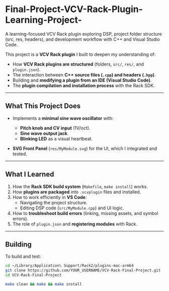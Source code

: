 # Final-Project-VCV-Rack-Plugin-Learning-Project-
A learning-focused VCV Rack plugin exploring DSP, project folder structure (src, res, headers), and development workflow with C++ and Visual Studio Code.


This project is a **VCV Rack plugin** I built to deepen my understanding of:

- How **VCV Rack plugins are structured** (folders, `src/`, `res/`, and `plugin.json`).
- The interaction between **C++ source files (`.cpp`) and headers (`.hpp`)**.
- Building and **modifying a plugin from an IDE (Visual Studio Code)**.
- The **plugin compilation and installation process** with the Rack SDK.

---

## What This Project Does

- Implements a **minimal sine wave oscillator** with:
  - **Pitch knob and CV input** (1V/oct).
  - **Sine wave output jack**.
  - **Blinking LED** as a visual heartbeat.

- **SVG Front Panel** (`res/MyModule.svg`) for the UI, which I integrated and tested.

---

## What I Learned

1. How the **Rack SDK build system** (`Makefile`, `make install`) works.
2. How **plugins are packaged** into `.vcvplugin` files and installed.
3. How to work efficiently in **VS Code**:
   - Navigating the project structure.
   - Editing DSP code (`src/MyModule.cpp`) and UI logic.
4. How to **troubleshoot build errors** (linking, missing assets, and symbol errors).
5. The role of `plugin.json` and **registering modules** with Rack.

---

## Building

To build and test:
```bash
cd ~/Library/Application\ Support/Rack2/plugins-mac-arm64
git clone https://github.com/YOUR_USERNAME/VCV-Rack-Final-Project.git
cd VCV-Rack-Final-Project

make clean && make && make install
